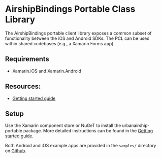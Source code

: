 # AirshipBindings Portable Class Library

The AirshipBindings portable client library exposes a common subset
of functionality between the iOS and Android SDKs. The PCL can be used within
shared codebases (e.g., a Xamarin Forms app).


## Requirements
 - Xamarin.iOS and Xamarin.Android

## Resources:
 - [Getting started guide](http://docs.urbanairship.com/platform/xamarin.html)

## Setup
Use the Xamarin component store or NuGeT to install the urbanairship-portable
package. More detailed instructions can be found in the
[Getting started guide](http://docs.urbanairship.com/platform/xamarin.html#installation).

Both Android and iOS example apps are provided in the `samples/` directory on
[Github](https://github.com/urbanairship/xamarin-component).

